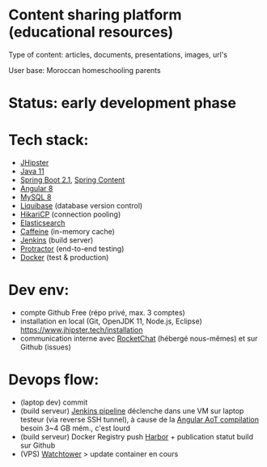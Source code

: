 # Content sharing platform (educational resources)

Type of content: articles, documents, presentations, images, url's

User base: Moroccan homeschooling parents

# Status: early development phase

# Tech stack:
 * [JHipster](https://www.jhipster.tech)
 * [Java 11](https://openjdk.java.net)
 * [Spring Boot 2.1](https://spring.io/projects/spring-boot), [Spring Content](https://paulcwarren.github.io/spring-content)
 * [Angular 8](https://angular.io)
 * [MySQL 8](https://www.mysql.com)
 * [Liquibase](https://www.liquibase.org) (database version control)
 * [HikariCP](https://github.com/brettwooldridge/HikariCP) (connection pooling)
 * [Elasticsearch](https://github.com/elastic/elasticsearch)
 * [Caffeine](https://github.com/ben-manes/caffeine) (in-memory cache)
 * [Jenkins](https://jenkins.io) (build server)
 * [Protractor](https://www.protractortest.org) (end-to-end testing)
  * [Docker](https://www.docker.com) (test & production)

# Dev env:
 * compte Github Free (répo privé, max. 3 comptes)
 * installation en local (Git, OpenJDK 11, Node.js, Eclipse) https://www.jhipster.tech/installation
 * communication interne avec [RocketChat](https://rocket.chat) (hébergé nous-mêmes) et sur Github (issues)

# Devops flow:
 * (laptop dev) commit
 * (build serveur) [Jenkins pipeline](https://www.jhipster.tech/setting-up-ci-jenkins2) déclenche dans une VM sur laptop testeur (via reverse SSH tunnel), à cause de la [Angular AoT compilation](https://www.codingame.com/playgrounds/504/unleash-the-power-of-angular-aot-compilation) besoin 3~4 GB mém., c'est lourd
 * (build serveur) Docker Registry push [Harbor](https://github.com/goharbor/harbor) + publication statut build sur Github
 * (VPS) [Watchtower](https://github.com/containrrr/watchtower) > update container en cours
